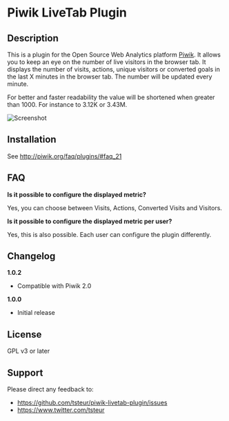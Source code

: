 # Piwik LiveTab Plugin

## Description

This is a plugin for the Open Source Web Analytics platform [Piwik](http://piwik.org). It allows you to keep an eye on the number of live visitors in the browser tab. It displays the number of visits, actions, unique visitors or converted goals in the last X minutes in the browser tab. The number will be updated every minute.

For better and faster readability the value will be shortened when greater than 1000. For instance to 3.12K or 3.43M.

![Screenshot](https://raw.github.com/tsteur/piwik-livetab-plugin/master/screenshots/Browser_Tab.png)

## Installation

See http://piwik.org/faq/plugins/#faq_21

## FAQ

__Is it possible to configure the displayed metric?__

Yes, you can choose between Visits, Actions, Converted Visits and Visitors.

__Is it possible to configure the displayed metric per user?__

Yes, this is also possible. Each user can configure the plugin differently.


## Changelog

__1.0.2__
* Compatible with Piwik 2.0

__1.0.0__
* Initial release

## License

GPL v3 or later

## Support

Please direct any feedback to: 

* https://github.com/tsteur/piwik-livetab-plugin/issues
* https://www.twitter.com/tsteur
